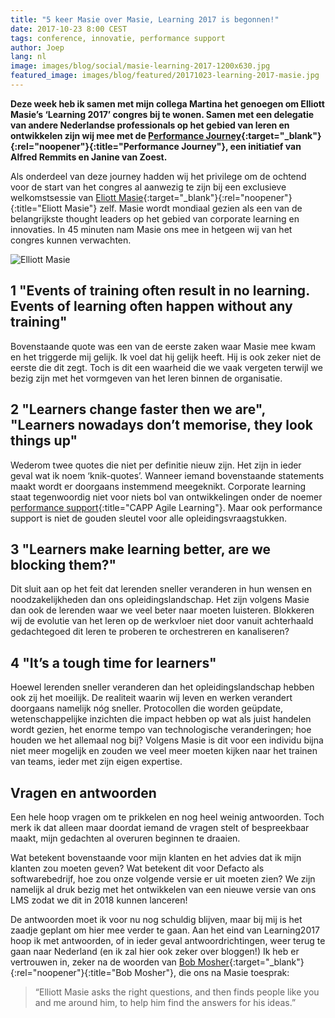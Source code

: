 ```yaml
---
title: "5 keer Masie over Masie, Learning 2017 is begonnen!"
date: 2017-10-23 8:00 CEST
tags: conference, innovatie, performance support
author: Joep
lang: nl
image: images/blog/social/masie-learning-2017-1200x630.jpg
featured_image: images/blog/featured/20171023-learning-2017-masie.jpg
---
```


**Deze week heb ik samen met mijn collega Martina het genoegen om Elliott Masie’s ‘Learning 2017’ congres bij te wonen. Samen met een delegatie van andere Nederlandse professionals op het gebied van leren en ontwikkelen zijn wij mee met de [Performance Journey](http://www.performance-journey.com){:target="_blank"}{:rel="noopener"}{:title="Performance Journey"}, een initiatief van Alfred Remmits en Janine van Zoest.**

Als onderdeel van deze journey hadden wij het privilege om de ochtend voor de start van het congres al aanwezig te zijn bij een exclusieve welkomstsessie van [Eliott Masie](https://masie.com/MASIE-Information/who-is-elliott-masie.html){:target="_blank"}{:rel="noopener"}{:title="Eliott Masie"} zelf. Masie wordt mondiaal gezien als een van de belangrijkste thought leaders op het gebied van corporate learning en innovaties. In 45 minuten nam Masie ons mee in hetgeen wij van het congres kunnen verwachten.

![Elliott Masie](/images/blog/elliottmasie.jpg)

## 1 "Events of training often result in no learning. Events of learning often happen without any training"
Bovenstaande quote was een van de eerste zaken waar Masie mee kwam en het triggerde mij gelijk. Ik voel dat hij gelijk heeft. Hij is ook zeker niet de eerste die dit zegt. Toch is dit een waarheid die we vaak vergeten terwijl we bezig zijn met het vormgeven van het leren binnen de organisatie.

## 2 "Learners change faster then we are", "Learners nowadays don’t memorise, they look things up"
Wederom twee quotes die niet per definitie nieuw zijn. Het zijn in ieder geval wat ik noem ‘knik-quotes’. Wanneer iemand bovenstaande statements maakt wordt er doorgaans instemmend meegeknikt. Corporate learning staat tegenwoordig niet voor niets bol van ontwikkelingen onder de noemer [performance support](/capp-agile-learning/){:title="CAPP Agile Learning"}. Maar ook performance support is niet de gouden sleutel voor alle opleidingsvraagstukken.

## 3 "Learners make learning better, are we blocking them?"
Dit sluit aan op het feit dat lerenden sneller veranderen in hun wensen en noodzakelijkheden dan ons opleidingslandschap. Het zijn volgens Masie dan ook de lerenden waar we veel beter naar moeten luisteren. Blokkeren wij de evolutie van het leren op de werkvloer niet door vanuit achterhaald gedachtegoed dit leren te proberen te orchestreren en kanaliseren?

## 4 "It’s a tough time for learners"
Hoewel lerenden sneller veranderen dan het opleidingslandschap hebben ook zij het moeilijk. De realiteit waarin wij leven en werken verandert doorgaans namelijk nóg sneller. Protocollen die worden geüpdate, wetenschappelijke inzichten die impact hebben op wat als juist handelen wordt gezien, het enorme tempo van technologische veranderingen; hoe houden we het allemaal nog bij? Volgens Masie is dit voor een individu bijna niet meer mogelijk en zouden we veel meer moeten kijken naar het trainen van teams, ieder met zijn eigen expertise.

## Vragen en antwoorden
Een hele hoop vragen om te prikkelen en nog heel weinig antwoorden. Toch merk ik dat alleen maar doordat iemand de vragen stelt of bespreekbaar maakt, mijn gedachten al overuren beginnen te draaien.

Wat betekent bovenstaande voor mijn klanten en het advies dat ik mijn klanten zou moeten geven? Wat betekent dit voor Defacto als softwarebedrijf, hoe zou onze volgende versie er uit moeten zien? We zijn namelijk al druk bezig met het ontwikkelen van een nieuwe versie van ons LMS zodat we dit in 2018 kunnen lanceren!

De antwoorden moet ik voor nu nog schuldig blijven, maar bij mij is het zaadje geplant om hier mee verder te gaan. Aan het eind van Learning2017 hoop ik met antwoorden, of in ieder geval antwoordrichtingen, weer terug te gaan naar Nederland (en ik zal hier ook zeker over bloggen!) Ik heb er vertrouwen in, zeker na de woorden van [Bob Mosher](https://masie.com/MASIE-Information/bob-mosher.html){:target="_blank"}{:rel="noopener"}{:title="Bob Mosher"}, die ons na Masie toesprak:

>“Elliott Masie asks the right questions, and then finds people like you and me around him, to help him find the answers for his ideas.”
